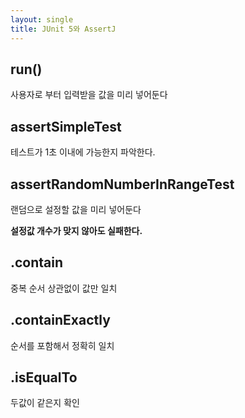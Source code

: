 ```yaml
---
layout: single
title: JUnit 5와 AssertJ
---
```


## run()

사용자로 부터 입력받을 값을 미리 넣어둔다

## assertSimpleTest

테스트가 1초 이내에 가능한지 파악한다.

## assertRandomNumberInRangeTest

랜덤으로 설정할 값을 미리 넣어둔다 

**설정값 개수가 맞지 않아도 실패한다.**

## .contain

중복 순서 상관없이 값만 일치

## .containExactly

순서를 포함해서 정확히 일치

## .isEqualTo

두값이 같은지 확인



